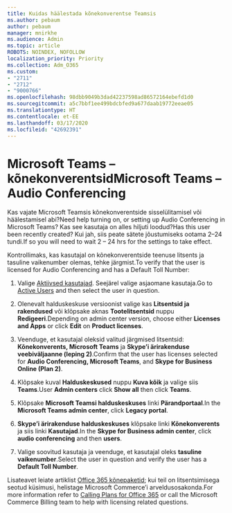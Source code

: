 ```yaml
---
title: Kuidas häälestada kõnekonverentse Teamsis
ms.author: pebaum
author: pebaum
manager: mnirkhe
ms.audience: Admin
ms.topic: article
ROBOTS: NOINDEX, NOFOLLOW
localization_priority: Priority
ms.collection: Adm_O365
ms.custom:
- "2711"
- "2712"
- "9000766"
ms.openlocfilehash: 98dbb9049b3dad42237598ad86572164ebefd1d0
ms.sourcegitcommit: a5c7bbf1ee499bdcbfed9a677daab19772eeae05
ms.translationtype: HT
ms.contentlocale: et-EE
ms.lasthandoff: 03/17/2020
ms.locfileid: "42692391"
---
```

# <a name="microsoft-teams--audio-conferencing"></a><span data-ttu-id="cde24-102">Microsoft Teams – kõnekonverentsid</span><span class="sxs-lookup"><span data-stu-id="cde24-102">Microsoft Teams – Audio Conferencing</span></span>

<span data-ttu-id="cde24-103">Kas vajate Microsoft Teamsis kõnekonverentside sisselülitamisel või häälestamisel abi?</span><span class="sxs-lookup"><span data-stu-id="cde24-103">Need help turning on, or setting up Audio Conferencing in Microsoft Teams?</span></span> <span data-ttu-id="cde24-104">Kas see kasutaja on alles hiljuti loodud?</span><span class="sxs-lookup"><span data-stu-id="cde24-104">Has this user been recently created?</span></span>  <span data-ttu-id="cde24-105">Kui jah, siis peate sätete jõustumiseks ootama 2–24 tundi.</span><span class="sxs-lookup"><span data-stu-id="cde24-105">If so you will need to wait 2 – 24 hrs for the settings to take effect.</span></span>    

<span data-ttu-id="cde24-106">Kontrollimaks, kas kasutajal on kõnekonverentside teenuse litsents ja tasuline vaikenumber olemas, tehke järgmist.</span><span class="sxs-lookup"><span data-stu-id="cde24-106">To verify that the user is licensed for Audio Conferencing and has a Default Toll Number:</span></span>

1. <span data-ttu-id="cde24-107">Valige [Aktiivsed kasutajad](https://admin.microsoft.com/Adminportal/Home?source=applauncher#/users). Seejärel valige asjaomane kasutaja.</span><span class="sxs-lookup"><span data-stu-id="cde24-107">Go to [Active Users](https://admin.microsoft.com/Adminportal/Home?source=applauncher#/users) and then select the user in question.</span></span>

2. <span data-ttu-id="cde24-108">Olenevalt halduskeskuse versioonist valige kas **Litsentsid ja rakendused** või klõpsake aknas **Tootelitsentsid** nuppu **Redigeeri**.</span><span class="sxs-lookup"><span data-stu-id="cde24-108">Depending on admin center version, choose either **Licenses and Apps** or click **Edit** on **Product licenses**.</span></span>

3. <span data-ttu-id="cde24-109">Veenduge, et kasutajal oleksid valitud järgmised litsentsid: **Kõnekonverents, Microsoft Teams** ja **Skype’i ärirakenduse veebiväljaanne (leping 2)**.</span><span class="sxs-lookup"><span data-stu-id="cde24-109">Confirm that the user has licenses selected for **Audio Conferencing, Microsoft Teams**, and **Skype for Business Online (Plan 2)**.</span></span>

4. <span data-ttu-id="cde24-110">Klõpsake kuval **Halduskeskused** nuppu **Kuva kõik** ja valige siis **Teams**.</span><span class="sxs-lookup"><span data-stu-id="cde24-110">User **Admin centers** click **Show all** then click **Teams**.</span></span>

5. <span data-ttu-id="cde24-111">Klõpsake **Microsoft Teamsi halduskeskuses** linki **Pärandportaal**.</span><span class="sxs-lookup"><span data-stu-id="cde24-111">In the **Microsoft Teams admin center**, click **Legacy portal**.</span></span>

6. <span data-ttu-id="cde24-112">**Skype’i ärirakenduse halduskeskuses** klõpsake linki **Kõnekonverents** ja siis linki **Kasutajad**.</span><span class="sxs-lookup"><span data-stu-id="cde24-112">In the **Skype for Business admin center**, click **audio conferencing** and then **users**.</span></span>

7. <span data-ttu-id="cde24-113">Valige soovitud kasutaja ja veenduge, et kasutajal oleks **tasuline vaikenumber**.</span><span class="sxs-lookup"><span data-stu-id="cde24-113">Select the user in question and verify the user has a **Default Toll Number**.</span></span>

<span data-ttu-id="cde24-114">Lisateavet leiate artiklist [Office 365 kõnepaketid](https://docs.microsoft.com/microsoftteams/calling-plans-for-office-365); kui teil on litsentsimisega seotud küsimusi, helistage Microsoft Commerce’i arveldusosakonda.</span><span class="sxs-lookup"><span data-stu-id="cde24-114">For more information refer to [Calling Plans for Office 365](https://docs.microsoft.com/microsoftteams/calling-plans-for-office-365) or call the Microsoft Commerce Billing team to help with licensing related questions.</span></span>
